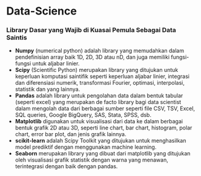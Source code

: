 # Data-Science
### Library Dasar yang Wajib di Kuasai Pemula Sebagai Data Saintis
- <b>Numpy</b> (numerical python) adalah library yang memudahkan dalam pendefinisian array baik 1D, 2D, 3D atau nD, dan juga memiliki fungsi-fungsi untuk aljabar linier.
- <b>Scipy</b> (Scientific Python) merupakan library yang ditujukan untuk keperluan komputasi saintifik seperti keperluan aljabar linier, integrasi dan diferensiasi numerik, transformasi Fourier, optimasi, interpolasi, statistik dan yang lainnya.
- <b>Pandas</b> adalah library untuk pengolahan data dalam bentuk tabular (seperti excel) yang merupakan de facto library bagi data scientist dalam mengolah data dari berbagai sumber seperti file CSV, TSV, Excel, SQL queries, Google BigQuery, SAS, Stata, SPSS, dsb.
- <b>Matplotlib</b> digunakan untuk visualisasi dari data ke dalam berbagai bentuk grafik 2D atau 3D, seperti line chart, bar chart, histogram, polar chart, error bar plot, dan jenis grafik lainnya.
- <b>scikit-learn</b> adalah Scipy Toolkit yang ditujukan untuk menghasilkan model prediktif dengan menggunakan machine learning.
- <b>Seaborn</b> merupakan library yang dibuat dari matplotlib yang ditujukan oleh visualisasi grafik statistik dengan warna yang menawan, terintegrasi dengan baik dengan pandas.
